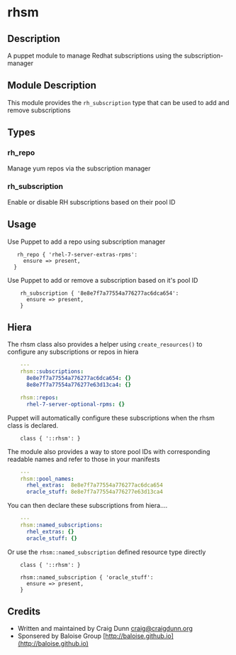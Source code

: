 # rhsm

## Description

A puppet module to manage Redhat subscriptions using the subscription-manager


## Module Description

This module provides the `rh_subscription` type that can be used to add and remove subscriptions

## Types

### rh_repo

Manage yum repos via the subscription manager

### rh_subscription

Enable or disable RH subscriptions based on their pool ID


## Usage

Use Puppet to add a repo using subscription manager

```puppet
   rh_repo { 'rhel-7-server-extras-rpms':
     ensure => present,
  }
```



Use Puppet to add or remove a subscription based on it's pool ID

```puppet
    rh_subscription { '8e8e7f7a77554a776277ac6dca654':
      ensure => present,
    }
```
## Hiera

The rhsm class also provides a helper using `create_resources()` to configure any subscriptions or repos in hiera

```yaml
    ---
    rhsm::subscriptions:
      8e8e7f7a77554a776277ac6dca654: {}
      8e8e7f7a77554a776277e63d13ca4: {}

    rhsm::repos:
      rhel-7-server-optional-rpms: {}

```



Puppet will automatically configure these subscriptions when the rhsm class is declared.

```puppet
    class { '::rhsm': }
```

The module also provides a way to store pool IDs with corresponding readable names and refer to those in your manifests
```yaml
    ---
    rhsm::pool_names:
      rhel_extras:  8e8e7f7a77554a776277ac6dca654
      oracle_stuff: 8e8e7f7a77554a776277e63d13ca4
```
You can then declare these subscriptions from hiera....

```yaml
    ---
    rhsm::named_subscriptions:
      rhel_extras: {}
      oracle_stuff: {}
```

Or use the `rhsm::named_subscription` defined resource type directly

```puppet
    class { '::rhsm': }

    rhsm::named_subscription { 'oracle_stuff':
      ensure => present,
    }
```
## Credits

* Written and maintained by Craig Dunn <craig@craigdunn.org>
* Sponsered by Baloise Group [http://baloise.github.io](http://baloise.github.io)

